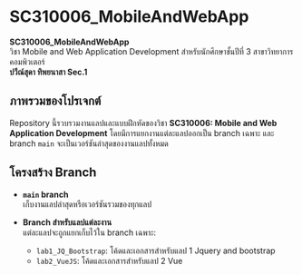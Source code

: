 # SC310006_MobileAndWebApp
**SC310006_MobileAndWebApp**  
วิชา Mobile and Web Application Development สำหรับนักศึกษาชั้นปีที่ 3 สาขาวิทยาการคอมพิวเตอร์  
**ปวีณ์สุดา ทิพยนาสา Sec.1**

## ภาพรวมของโปรเจกต์
Repository นี้รวบรวมงานแลปและแบบฝึกหัดของวิชา **SC310006: Mobile and Web Application Development** โดยมีการแยกงานแต่ละแลปออกเป็น branch เฉพาะ และ branch `main` จะเป็นเวอร์ชันล่าสุดของงานแลปทั้งหมด

## โครงสร้าง Branch
- **`main` branch**  
  เก็บงานแลปล่าสุดหรือเวอร์ชันรวมของทุกแลป

- **Branch สำหรับแลปแต่ละงาน**  
  แต่ละแลปจะถูกแยกเก็บไว้ใน branch เฉพาะ:
  - `lab1_JQ_Bootstrap`: โค้ดและเอกสารสำหรับแลป 1 Jquery and bootstrap
  - `lab2_VueJS`: โค้ดและเอกสารสำหรับแลป 2 Vue
